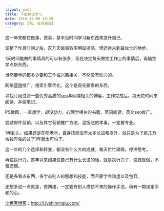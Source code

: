 ```yaml
---
layout: post
title: 不能停止学习
date: 2010-12-09 16:29
category: [宅, 生命痕迹]
---
```

这一年来都在做事，做事，基本没时间学习新东西来提升自己。

调整了作息时间之后，这几天做事效率明显提高，但还远未到最优化的地步。

1天时间能做的事情真的可以有很多，现在决定每天做完工作上的事情后，再抽空学点新东西。

当然要学的都多少要和工作或兴趣相关，不然没有动力的。

网络<a href="http://i.lvshiminglu.com/tag/%E8%90%A5%E9%94%80" target="_blank">营销</a>推广，搜索引擎优化，这个是首先要看的东西。

寻找订阅过滤一些优秀高质的<a href="http://i.lvshiminglu.com/tag/seo" target="_blank">seo</a>与网赚相关的博客，工作完成后，每天花时间来阅读，并做笔记。

PS做图，一直想学，却没动力，心理学相关的书籍，英语阅读，英文seo推广。

尝试邮件营销，以及其它营销推广方法，混饭吃的本事，一定要专业。

1年到头，如果还是在吃老本，自身技能没有太多长进和提升，就只是为了那几万块钱奔催的过了1年就太可怕了。

这一年的几个选择和转变，都没有什么大的成就，每天忙忙碌碌，停滞思考。

再说执行力，这年以来如果说自己有什么长进的话，就是执行力了，说做就做，不留遗憾。

还是多看点东西，多学点别人的思想和技能，而且要学会谦虚以及包容。

还想多说一点就是，做网络，一定要有别人模仿不来的操作手法，再有一颗淡定平和的心。

<a href="http://i.lvshiminglu.com/">尘世客博客</a>：<a href="http://i.lvshiminglu.com/">http://i.lvshiminglu.com/</a>

